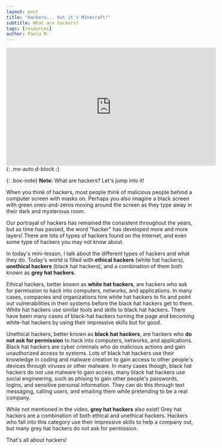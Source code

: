 ```yaml
---
layout: post
title: "Hackers... but it's Minecraft!"
subtitle: What are hackers?
tags: [resources]
author: Paola M.
---
```

<iframe width="560" height="315" src="https://www.youtube.com/embed/PC1OaRjZ4Bo?si=59ZiMg6XOqbXmLTw" title="YouTube video player" frameborder="0" allow="accelerometer; autoplay; clipboard-write; encrypted-media; gyroscope; picture-in-picture; web-share" referrerpolicy="strict-origin-when-cross-origin" allowfullscreen></iframe>{: .mx-auto.d-block :}

{: .box-note}
**Note:** What are hackers? Let's jump into it!

When you think of hackers, most people think of malicious people behind a computer screen with masks on. Perhaps you also imagine a black screen with green ones-and-zeros moving around the screen as they type away in their dark and mysterious room. 

Our portrayal of hackers has remained the consistent throughout the years, but as time has passed, the word "hacker" has developed more and more layers! There are lots of types of hackers found on the Internet, and even some type of hackers you may not know about.

In today's mini-lesson, I talk about the different types of hackers and what they do. Today's world is filled with **ethical hackers** (white hat hackers), **unethical hackers** (black hat hackers), and a combination of them both known as **grey hat hackers**.

Ethical hackers, better known as **white hat hackers**, are hackers who ask for permission to hack into computers, networks, and applications. In many cases, companies and organizations hire white hat hackers to fix and point out vulnerabilities in their systems before the black hat hackers get to them. White hat hackers use similar tools and skills to black hat hackers. There have been many cases of black-hat hackers turning the page and becoming white-hat hackers by using their impressive skills but for good. 

Unethical hackers, better known as **black hat hackers**, are hackers who **do not ask for permission** to hack into computers, networks, and applications. Black hat hackers are cyber criminals who do malicious actions and gain unauthorized access to systems. Lots of black hat hackers use their knowledge in coding and malware creation to gain access to other people's devices through viruses or other malware. In many cases though, black hat hackers do not use malware to gain access, many black hat hackers use social engineering, such as phising to gain other people's passwords, logins, and sensitive personal information. They can do this through text messaging, calling users, and emailing them while pretending to be a real company. 

While not mentioned in the video, **grey hat hackers** also exist! Grey hat hackers are a combination of both ethical and unethical hackers. Hackers who fall into this category use their impressive skills to help a company out, but many grey hat hackers do not ask for permission. 

That's all about hackers!





